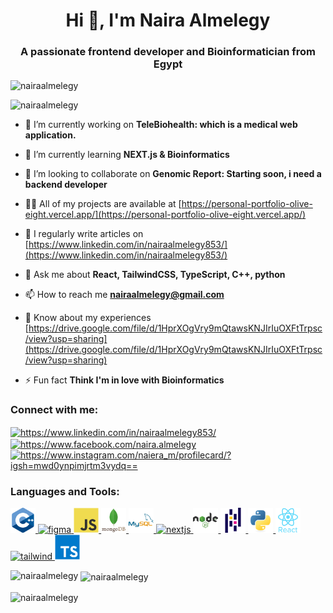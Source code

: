 <h1 align="center">Hi 👋, I'm Naira Almelegy</h1>
<h3 align="center">A passionate frontend developer and Bioinformatician from Egypt</h3>
<img src="https://drive.google.com/uc?export=view&id=1Y9qN5vhlEkjuXhQq2fYTjJboJnhMd83z" alt="nairaalmelegy" />

<p align="left"> <img src="https://komarev.com/ghpvc/?username=nairaalmelegy&label=Profile%20views&color=0e75b6&style=flat" alt="nairaalmelegy" /> </p>

- 🔭 I’m currently working on **TeleBiohealth: which is a medical web application.**

- 🌱 I’m currently learning **NEXT.js & Bioinformatics**

- 👯 I’m looking to collaborate on **Genomic Report: Starting soon, i need a backend developer**

- 👨‍💻 All of my projects are available at [https://personal-portfolio-olive-eight.vercel.app/](https://personal-portfolio-olive-eight.vercel.app/)

- 📝 I regularly write articles on [https://www.linkedin.com/in/nairaalmelegy853/](https://www.linkedin.com/in/nairaalmelegy853/)

- 💬 Ask me about **React, TailwindCSS, TypeScript, C++, python**

- 📫 How to reach me **nairaalmelegy@gmail.com**

- 📄 Know about my experiences [https://drive.google.com/file/d/1HprXOgVry9mQtawsKNJIrIuOXFtTrpsc/view?usp=sharing](https://drive.google.com/file/d/1HprXOgVry9mQtawsKNJIrIuOXFtTrpsc/view?usp=sharing)

- ⚡ Fun fact **Think I'm in love with Bioinformatics**

<h3 align="left">Connect with me:</h3>
<p align="left">
<a href="https://linkedin.com/in/https://www.linkedin.com/in/nairaalmelegy853/" target="blank"><img align="center" src="https://raw.githubusercontent.com/rahuldkjain/github-profile-readme-generator/master/src/images/icons/Social/linked-in-alt.svg" alt="https://www.linkedin.com/in/nairaalmelegy853/" height="30" width="40" /></a>
<a href="https://fb.com/https://www.facebook.com/naira.almelegy" target="blank"><img align="center" src="https://raw.githubusercontent.com/rahuldkjain/github-profile-readme-generator/master/src/images/icons/Social/facebook.svg" alt="https://www.facebook.com/naira.almelegy" height="30" width="40" /></a>
<a href="https://instagram.com/https://www.instagram.com/naiera_m/profilecard/?igsh=mwd0ynpimjrtm3vydq==" target="blank"><img align="center" src="https://raw.githubusercontent.com/rahuldkjain/github-profile-readme-generator/master/src/images/icons/Social/instagram.svg" alt="https://www.instagram.com/naiera_m/profilecard/?igsh=mwd0ynpimjrtm3vydq==" height="30" width="40" /></a>
</p>

<h3 align="left">Languages and Tools:</h3>
<p align="left"> <a href="https://www.w3schools.com/cpp/" target="_blank" rel="noreferrer"> <img src="https://raw.githubusercontent.com/devicons/devicon/master/icons/cplusplus/cplusplus-original.svg" alt="cplusplus" width="40" height="40"/> </a> <a href="https://www.figma.com/" target="_blank" rel="noreferrer"> <img src="https://www.vectorlogo.zone/logos/figma/figma-icon.svg" alt="figma" width="40" height="40"/> </a> <a href="https://developer.mozilla.org/en-US/docs/Web/JavaScript" target="_blank" rel="noreferrer"> <img src="https://raw.githubusercontent.com/devicons/devicon/master/icons/javascript/javascript-original.svg" alt="javascript" width="40" height="40"/> </a> <a href="https://www.mongodb.com/" target="_blank" rel="noreferrer"> <img src="https://raw.githubusercontent.com/devicons/devicon/master/icons/mongodb/mongodb-original-wordmark.svg" alt="mongodb" width="40" height="40"/> </a> <a href="https://www.mysql.com/" target="_blank" rel="noreferrer"> <img src="https://raw.githubusercontent.com/devicons/devicon/master/icons/mysql/mysql-original-wordmark.svg" alt="mysql" width="40" height="40"/> </a> <a href="https://nextjs.org/" target="_blank" rel="noreferrer"> <img src="https://cdn.worldvectorlogo.com/logos/nextjs-2.svg" alt="nextjs" width="40" height="40"/> </a> <a href="https://nodejs.org" target="_blank" rel="noreferrer"> <img src="https://raw.githubusercontent.com/devicons/devicon/master/icons/nodejs/nodejs-original-wordmark.svg" alt="nodejs" width="40" height="40"/> </a> <a href="https://pandas.pydata.org/" target="_blank" rel="noreferrer"> <img src="https://raw.githubusercontent.com/devicons/devicon/2ae2a900d2f041da66e950e4d48052658d850630/icons/pandas/pandas-original.svg" alt="pandas" width="40" height="40"/> </a> <a href="https://www.python.org" target="_blank" rel="noreferrer"> <img src="https://raw.githubusercontent.com/devicons/devicon/master/icons/python/python-original.svg" alt="python" width="40" height="40"/> </a> <a href="https://reactjs.org/" target="_blank" rel="noreferrer"> <img src="https://raw.githubusercontent.com/devicons/devicon/master/icons/react/react-original-wordmark.svg" alt="react" width="40" height="40"/> </a> <a href="https://tailwindcss.com/" target="_blank" rel="noreferrer"> <img src="https://www.vectorlogo.zone/logos/tailwindcss/tailwindcss-icon.svg" alt="tailwind" width="40" height="40"/> </a> <a href="https://www.typescriptlang.org/" target="_blank" rel="noreferrer"> <img src="https://raw.githubusercontent.com/devicons/devicon/master/icons/typescript/typescript-original.svg" alt="typescript" width="40" height="40"/> </a> </p>

<p><img align="left" src="https://github-readme-stats.vercel.app/api/top-langs?username=nairaalmelegy&show_icons=true&locale=en&layout=compact" alt="nairaalmelegy" /></p>

<p>&nbsp;<img align="center" src="https://github-readme-stats.vercel.app/api?username=nairaalmelegy&show_icons=true&locale=en" alt="nairaalmelegy" /></p>

<p><img align="center" src="https://github-readme-streak-stats.herokuapp.com/?user=nairaalmelegy&" alt="nairaalmelegy" /></p>
